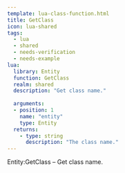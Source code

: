 ```yaml
---
template: lua-class-function.html
title: GetClass
icon: lua-shared
tags:
  - lua
  - shared
  - needs-verification
  - needs-example
lua:
  library: Entity
  function: GetClass
  realm: shared
  description: "Get class name."
  
  arguments:
  - position: 1
    name: "entity"
    type: Entity
  returns:
    - type: string
      description: "The class name."
---
```


<div class="lua__search__keywords">
Entity:GetClass &#x2013; Get class name.
</div>
